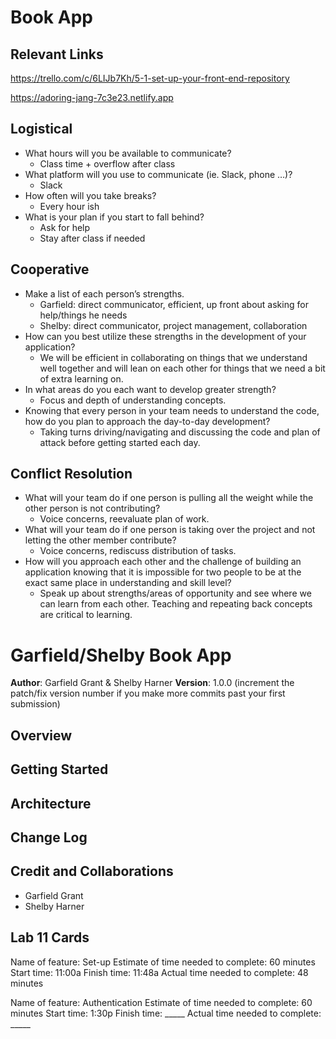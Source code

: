# Book App

## Relevant Links
https://trello.com/c/6LIJb7Kh/5-1-set-up-your-front-end-repository

https://adoring-jang-7c3e23.netlify.app

## Logistical
  - What hours will you be available to communicate?
    - Class time + overflow after class
  - What platform will you use to communicate (ie. Slack, phone …)?
    - Slack
  - How often will you take breaks?
    - Every hour ish
  - What is your plan if you start to fall behind?
    - Ask for help
    - Stay after class if needed

## Cooperative
  - Make a list of each person’s strengths.
    - Garfield: direct communicator, efficient, up front about asking for help/things he needs
    - Shelby: direct communicator, project management, collaboration
  - How can you best utilize these strengths in the development of your application?
    - We will be efficient in collaborating on things that we understand well together and will lean on each other for things that we need a bit of extra learning on. 
  - In what areas do you each want to develop greater strength?
    - Focus and depth of understanding concepts.
  - Knowing that every person in your team needs to understand the code, how do you plan to approach the day-to-day development?
    - Taking turns driving/navigating and discussing the code and plan of attack before getting started each day.

## Conflict Resolution
  - What will your team do if one person is pulling all the weight while the other person is not contributing?
    - Voice concerns, reevaluate plan of work.
  - What will your team do if one person is taking over the project and not letting the other member contribute?
    - Voice concerns, rediscuss distribution of tasks.
  - How will you approach each other and the challenge of building an application knowing that it is impossible for two people to be at the exact same place in understanding and skill level?
    - Speak up about strengths/areas of opportunity and see where we can learn from each other. Teaching and repeating back concepts are critical to learning.

# Garfield/Shelby Book App

**Author**: Garfield Grant & Shelby Harner
**Version**: 1.0.0 (increment the patch/fix version number if you make more commits past your first submission)

## Overview
<!-- Provide a high level overview of what this application is and why you are building it, beyond the fact that it's an assignment for this class. (i.e. What's your problem domain?) -->

## Getting Started
<!-- What are the steps that a user must take in order to build this app on their own machine and get it running? -->

## Architecture
<!-- Provide a detailed description of the application design. What technologies (languages, libraries, etc) you're using, and any other relevant design information. -->

## Change Log
<!-- Use this area to document the iterative changes made to your application as each feature is successfully implemented. Use time stamps. Here's an example:

01-01-2001 4:59pm - Application now has a fully-functional express server, with a GET route for the location resource. -->

## Credit and Collaborations
  - Garfield Grant
  - Shelby Harner

## Lab 11 Cards

Name of feature: Set-up
Estimate of time needed to complete: 60 minutes
Start time: 11:00a
Finish time: 11:48a
Actual time needed to complete: 48 minutes

Name of feature: Authentication
Estimate of time needed to complete: 60 minutes
Start time: 1:30p
Finish time: _____
Actual time needed to complete: _____